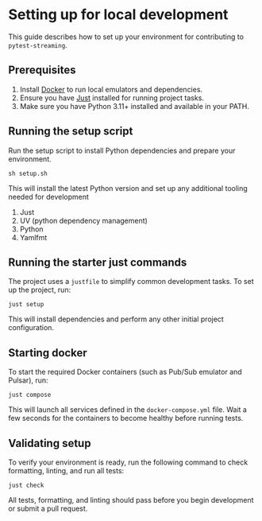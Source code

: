 # Setting up for local development

This guide describes how to set up your environment for contributing to `pytest-streaming`.

## Prerequisites

1. Install [Docker](https://www.docker.com/) to run local emulators and dependencies.
2. Ensure you have [Just](https://github.com/casey/just) installed for running project tasks.
3. Make sure you have Python 3.11+ installed and available in your PATH.

## Running the setup script

Run the setup script to install Python dependencies and prepare your environment.

```shell
sh setup.sh
```

This will install the latest Python version and set up any additional tooling needed for development

1. Just
2. UV (python dependency management)
3. Python
4. Yamlfmt

## Running the starter just commands

The project uses a `justfile` to simplify common development tasks. To set up the project, run:

```shell
just setup
```

This will install dependencies and perform any other initial project configuration.

## Starting docker

To start the required Docker containers (such as Pub/Sub emulator and Pulsar), run:

```shell
just compose
```

This will launch all services defined in the `docker-compose.yml` file. Wait a few seconds for the containers to become healthy before running tests.

## Validating setup

To verify your environment is ready, run the following command to check formatting, linting, and run all tests:

```shell
just check
```

All tests, formatting, and linting should pass before you begin development or submit a pull request.
